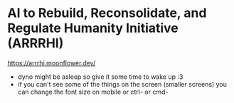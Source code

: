 # AI to Rebuild, Reconsolidate, and Regulate Humanity Initiative (ARRRHI)
https://arrrhi.moonflower.dev/ 

- dyno might be asleep so give it some time to wake up :3
- if you can't see some of the things on the screen (smaller screens) you can change the font size on mobile or ctrl- or cmd-
